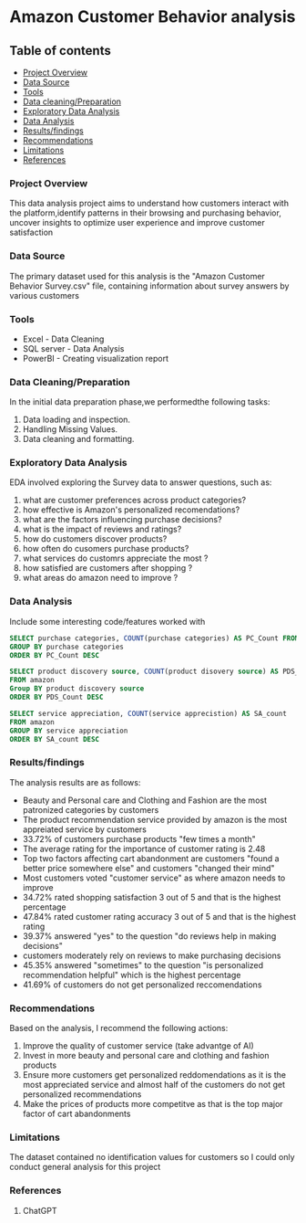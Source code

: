 # Amazon Customer Behavior analysis

## Table of contents

- [Project Overview](#Project-Overview)
- [Data Source](#Data-Source)
- [Tools](#Tools)
- [Data cleaning/Preparation](#Data-cleaning/Prepartion)
- [Exploratory Data Analysis](#Exploratory-Data-Analysis)
- [Data Analysis](#Data-Analysis)
- [Results/findings](#Results/findings)
- [Recommendations](#Recommendations)
- [Limitations](#Limitatios)
- [References](#References)
### Project Overview

This data analysis project aims to understand how customers interact with the platform,identify patterns in their browsing and purchasing behavior, uncover insights to optimize user experience and improve customer satisfaction

### Data Source

The primary dataset used for this analysis is the "Amazon Customer Behavior Survey.csv" file, containing information about survey answers by various customers

### Tools

- Excel - Data Cleaning
- SQL server - Data Analysis
- PowerBI - Creating visualization report


### Data Cleaning/Preparation

In the initial data preparation phase,we performedthe following tasks:
1. Data loading and inspection.
2. Handling Missing Values.
3. Data cleaning and formatting.

### Exploratory Data Analysis

EDA involved exploring the Survey data to answer questions, such as:

1.  what are customer preferences across product categories?
2.  how effective is Amazon's personalized recomendations?
3.  what are the factors influencing purchase decisions?
4.  what is the impact of reviews and ratings?
5.  how do customers discover products?
6.  how often do cusomers purchase products?
7.  what services do customrs appreciate the most ?
8.  how satisfied are customers after shopping ?
9.  what areas do amazon need to improve ?  

### Data Analysis

Include some interesting code/features worked with

```sql
SELECT purchase categories, COUNT(purchase categories) AS PC_Count FROM amazon
GROUP BY purchase categories
ORDER BY PC_Count DESC

SELECT product discovery source, COUNT(product disovery source) AS PDS_count
FROM amazon
Group BY product discovery source
ORDER BY PDS_Count DESC

SELECT service appreciation, COUNT(service apprecistion) AS SA_count
FROM amazon
GROUP BY service appreciation
ORDER BY SA_count DESC
```

### Results/findings

The analysis results are as follows:
- Beauty and Personal care and Clothing and Fashion are the most patronized categories by customers
- The product recommendation service provided by amazon is the most appreiated service by customers
- 33.72% of customers purchase products "few times a month"
- The average rating for the importance of customer rating is 2.48
- Top two factors affecting cart abandonment are customers "found a better price somewhere else" and customers "changed their mind"
- Most customers voted "customer service" as where amazon needs to improve
- 34.72% rated shopping satisfaction 3 out of 5 and that is the highest percentage
- 47.84% rated customer rating accuracy 3 out of 5 and that is the highest rating
- 39.37% answered "yes" to the question "do reviews help in making decisions"
- customers moderately rely on reviews to make purchasing decisions
- 45.35% answered "sometimes" to the question "is personalized recommendation helpful" which is the highest percentage
- 41.69% of customers do not get personalized reccomendations

### Recommendations

Based on the analysis, I recommend the following actions:
1. Improve the quality of customer service (take advantge of AI)
2. Invest in more beauty and personal care and clothing and fashion products
3. Ensure more customers get personalized reddomendations as it is the most appreciated service and almost half of the customers do not get personalized recommendations
4. Make the prices of products more competitve as that is the top major factor of cart abandonments

### Limitations

The dataset contained no identification values for customers so I could only conduct general analysis for this project

### References

1. ChatGPT


   
